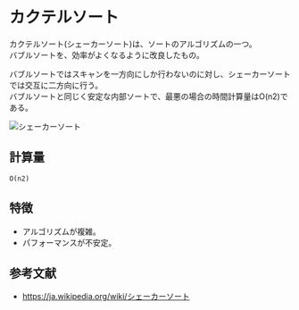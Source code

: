 # カクテルソート

カクテルソート(シェーカーソート)は、ソートのアルゴリズムの一つ。  
バブルソートを、効率がよくなるように改良したもの。  

バブルソートではスキャンを一方向にしか行わないのに対し、シェーカーソートでは交互に二方向に行う。  
バブルソートと同じく安定な内部ソートで、最悪の場合の時間計算量はO(n2)である。  

![シェーカーソート](./img/CocktailSort.gif)  

## 計算量

```text
O(n2)
```

## 特徴

- アルゴリズムが複雑。
- パフォーマンスが不安定。

## 参考文献

- <https://ja.wikipedia.org/wiki/シェーカーソート>
